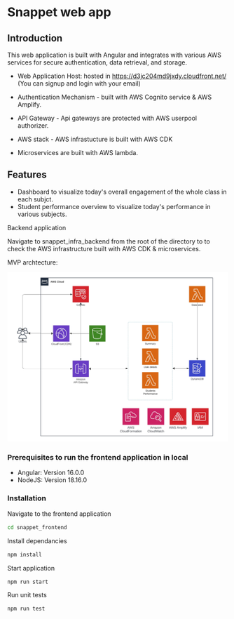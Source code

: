 # Snappet web app

## Introduction

This web application is built with Angular and integrates with various AWS services for secure authentication, data retrieval, and storage.

- Web Application Host: hosted in https://d3jc204md9jxdy.cloudfront.net/ (You can signup and login with your email)

- Authentication Mechanism - built with AWS Cognito service & AWS Amplify.

- API Gateway - Api gateways are protected with AWS userpool authorizer.

- AWS stack - AWS infrastucture is built with AWS CDK

- Microservices are built with AWS lambda.

## Features

- Dashboard to visualize today's overall engagement of the whole class in each subjct.
- Student performance overview to visualize today's performance in various subjects.

Backend application

Navigate to snappet_infra_backend from the root of the directory to to check the
AWS infrastructure built with AWS CDK & microservices.

MVP archtecture:

![Alt Text](./architecture.jpeg)

### Prerequisites to run the frontend application in local

- Angular: Version 16.0.0
- NodeJS: Version 18.16.0

### Installation

Navigate to the frontend application

```bash
cd snappet_frontend
```

Install dependancies

```bash
npm install
```

Start application

```bash
npm run start
```

Run unit tests

```bash
npm run test
```
